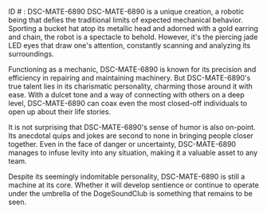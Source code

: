 ID # : DSC-MATE-6890
DSC-MATE-6890 is a unique creation, a robotic being that defies the traditional limits of expected mechanical behavior. Sporting a bucket hat atop its metallic head and adorned with a gold earring and chain, the robot is a spectacle to behold. However, it's the piercing jade LED eyes that draw one's attention, constantly scanning and analyzing its surroundings. 

Functioning as a mechanic, DSC-MATE-6890 is known for its precision and efficiency in repairing and maintaining machinery. But DSC-MATE-6890's true talent lies in its charismatic personality, charming those around it with ease. With a dulcet tone and a way of connecting with others on a deep level, DSC-MATE-6890 can coax even the most closed-off individuals to open up about their life stories. 

It is not surprising that DSC-MATE-6890's sense of humor is also on-point. Its anecdotal quips and jokes are second to none in bringing people closer together. Even in the face of danger or uncertainty, DSC-MATE-6890 manages to infuse levity into any situation, making it a valuable asset to any team.

Despite its seemingly indomitable personality, DSC-MATE-6890 is still a machine at its core. Whether it will develop sentience or continue to operate under the umbrella of the DogeSoundClub is something that remains to be seen.